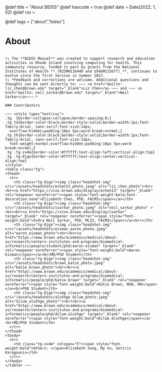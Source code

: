 @def title = "About BIDSS"
@def hascode = true
@def date = Date(2022, 1, 02)
@def rss = 

@def tags = ["about","bidss"]

# About

~~~ <img src="/assets/brown_university.png"> </img> ~~~

\\ The **BIDSS Manual** was created to support research and education activities in Rhode Island involving computing for health. This community resource, funded in part by grants from the National Institutes of Health **_(R25MH116440 and U54GM115677)_**, continues to evolve since the first version in Summer 2017. 
\\ *Feedback and corrections are welcome. Additional questions and thoughts can be sent directly to: ~~~ <a href="mailto: liz_chen@brown.edu" target="_blank">Liz Chen</a> ~~~ and ~~~ <a href="mailto: neil_sarkar@brown.edu" target="_blank">Neil Sarkar</a>~~~.*

### Contributors

~~~ <style type="text/css">
.tg  {border-collapse:collapse;border-spacing:0;}
.tg td{border-color:black;border-style:solid;border-width:1px;font-family:Arial, sans-serif;font-size:14px;
  overflow:hidden;padding:10px 5px;word-break:normal;}
.tg th{border-color:black;border-style:solid;border-width:1px;font-family:Arial, sans-serif;font-size:14px;
  font-weight:normal;overflow:hidden;padding:10px 5px;word-break:normal;}
.tg .tg-zv4m{border-color:#ffffff;text-align:left;vertical-align:top}
.tg .tg-8jgo{border-color:#ffffff;text-align:center;vertical-align:top}
</style>
<table class="tg">
<thead>
  <tr>
    <th class="tg-8jgo"><img class="headshot-img" src="/assets/headshots/echen13_photo.jpeg" alt="liz_chen_photo"><br><br><a href="https://vivo.brown.edu/display/echen13" target="_blank" rel="noopener noreferrer"><span style="font-weight:bold;text-decoration:none">Elizabeth Chen, PhD, FACMI</span></a></th>
    <th class="tg-8jgo"><img class="headshot-img" src="/assets/headshots/isarkar_photo.jpeg" alt="neil_sarkar_photo" ><br><br><a href="https://vivo.brown.edu/display/isarkar" target="_blank" rel="noopener noreferrer"><span style="font-weight:bold">Indra Neil Sarkar, PhD, MLIS, FACMI</span></a><br></th>
    <th class="tg-8jgo"><img class="headshot-img" src="/assets/headshots/eisman_aaron_photo.jpeg" alt="aaron_eisman_photo"><br><br><a href="https://www.brown.edu/academics/medical/about-us/research/centers-institutes-and-programs/biomedical-informatics/people/student/phd/aaron-eisman" target="_blank" rel="noopener noreferrer"><span style="font-weight:bold">Aaron Eisman</span></a><br>MD/PhD Student</th>
    <th class="tg-8jgo"><img class="headshot-img"  src="/assets/headshots/brown_katie_photo.jpeg" alt="katie_brown_photo"><br><br><a href="https://www.brown.edu/academics/medical/about-us/research/centers-institutes-and-programs/biomedical-informatics/people/phd/katie-brown" target="_blank" rel="noopener noreferrer"><span style="font-weight:bold">Katie Brown, MSN, RN</span></a><br>PhD Student</th>
    <th class="tg-8jgo"><img class="headshot-img" src="/assets/headshots/aluthge_dilum_photo.jpeg" alt="dilum_aluthge_photo""><br><br><a href="https://www.brown.edu/academics/medical/about-us/research/centers-institutes-and-programs/biomedical-informatics/people/phd/dilum-aluthge" target="_blank" rel="noopener noreferrer"><span style="font-weight:bold">Dilum Aluthge</span></a><br>MD/PhD Student</th>
  </tr>
</thead>
<tbody>
  <tr>
    <td class="tg-zv4m" colspan="5"><span style="font-weight:bold">Others: </span>Elizabeth Song, My Vu, Sotiris Karagounis</td>
  </tr>
</tbody>
</table> ~~~

